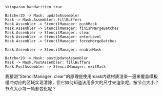 ```plantuml
skinparam handwritten true

Batcher2D -> Mask: updateAssembler
Mask -> Mask.Assembler: fillBuffers
Mask.Assembler -> StencilManager: pushMask
Mask.Assembler -> StencilManager: finishMergeBatches
Mask.Assembler -> StencilManager: clear
Mask.Assembler -> StencilManager: enterLevel
Mask.Assembler -> StencilManager: forceMergeBatches

Mask.Assembler -> StencilManager: enableMask

Batcher2D -> Mask: postUpdateAssembler
Mask -> Mask.PostAssembler: fillBuffers
Mask.PostAssembler -> StencilManager: exitMask
```
我猜测"StencilManager: clear"的原理是使用mask内建材质渲染一遍来覆盖模板缓冲对应的区域实现清除，但它如何知道该用多大的尺寸来渲染呢，按节点大小？节点大小每一帧都变化呢？